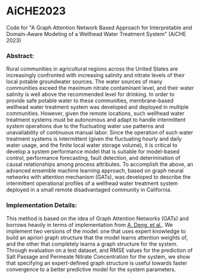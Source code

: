 # AiCHE2023
Code for "A Graph Attention Network Based Approach for Interpretable and Domain-Aware Modeling of a Wellhead Water Treatment System" (AiCHE 2023)

### Abstract:
Rural communities in agricultural regions across the United States are increasingly confronted with increasing salinity and nitrate levels of their local potable groundwater sources. The water sources of many communities exceed the maximum nitrate contaminant level, and their water salinity is well above the recommended level for drinking. In order to provide safe potable water to these communities, membrane-based wellhead water treatment system was developed and deployed in multiple communities. However, given the remote locations, such wellhead water treatment systems must be autonomous and adapt to handle intermittent system operations due to the fluctuating water use patterns and unavailability of continuous manual labor. Since the operation of such water treatment systems is intermittent (given the fluctuating hourly and daily water usage, and the finite local water storage volume), it is critical to develop a system performance model that is suitable for model-based control, performance forecasting, fault detection, and determination of causal relationships among process attributes. To accomplish the above, an advanced ensemble machine learning approach, based on graph neural networks with attention mechanism (GATs), was developed to describe the intermittent operational profiles of a wellhead water treatment system deployed in a small remote disadvantaged community in California.

### Implementation Details:
This method is based on the idea of Graph Attention Networks (GATs) and borrows heavily in terms of implementation from [A. Deng. et al.](https://github.com/d-ailin/GDN). We implement two versions of the model: one that uses expert knowledge to build an apriori graph structure that the model learns attention weights of, and the other that completely learns a graph structure for the system. Through evaluation on a test dataset, and RMSE values for the prediction of Salt Passage and Permeate Nitrate Concentration for the system, we show that specifying an expert-defined graph structure is useful towards faster convergence to a better predictive model for the system parameters. 

